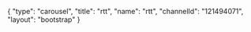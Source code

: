 {
    "type": "carousel",
    "title": "rtt",
    "name": "rtt",
    "channelId": "121494071",
    "layout": "bootstrap"
}